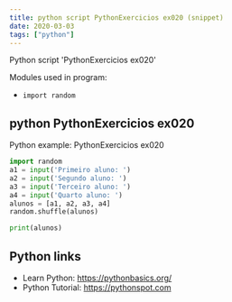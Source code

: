 ```yaml
---
title: python script PythonExercicios ex020 (snippet)
date: 2020-03-03
tags: ["python"]
---
```

Python script 'PythonExercicios ex020'


Modules used in program: 
* `import random`

## python PythonExercicios ex020

Python example: PythonExercicios ex020

```python
import random
a1 = input('Primeiro aluno: ')
a2 = input('Segundo aluno: ')
a3 = input('Terceiro aluno: ')
a4 = input('Quarto aluno: ')
alunos = [a1, a2, a3, a4]
random.shuffle(alunos)

print(alunos)

```

## Python links

- Learn Python: https://pythonbasics.org/
- Python Tutorial: https://pythonspot.com
